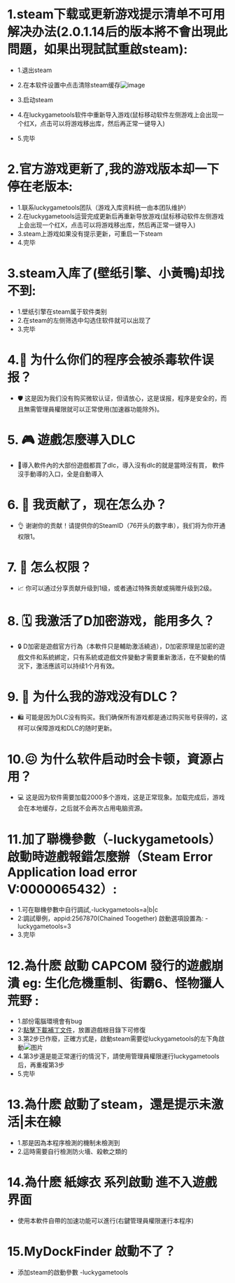 <style>
body {
  background-image: url('background.jpg'); 
  background-size: cover; 
  background-position: center;
  background-repeat: no-repeat; 
  background-attachment: fixed; 
}
</style>

<script async src="https://pagead2.googlesyndication.com/pagead/js/adsbygoogle.js?client=ca-pub-7261994485465423"
     crossorigin="anonymous"></script>

# 1.steam下载或更新游戏提示清单不可用解决办法(2.0.1.14后的版本將不會出現此問題，如果出現試試重啟steam):
 - 1.退出steam
 - 2.在本软件设置中点击清除steam缓存![image](https://github.com/user-attachments/assets/1d47b48d-5963-4065-84fa-1df12f17054b)

 - 3.启动steam
 - 4.在luckygametools软件中重新导入游戏(鼠标移动软件左侧游戏上会出现一个红X，点击可以将游戏移出库，然后再正常一键导入)
 - 5.完毕

# 2.官方游戏更新了,我的游戏版本却一下停在老版本:
 - 1.联系luckygametools团队（游戏入库资料统一由本团队维护）
 - 2.在luckygametools运营完成更新后再重新导放游戏(鼠标移动软件左侧游戏上会出现一个红X，点击可以将游戏移出库，然后再正常一键导入)
 - 3.steam上游戏如果没有提示更新，可重启一下steam
 - 4.完毕

# 3.steam入库了(壁纸引擎、小黃鴨)却找不到:
 - 1.壁纸引擎在steam属于软件类别
 - 2.在steam的左侧筛选中勾选住软件就可以出现了
 - 3.完毕

# 4.🚨 为什么你们的程序会被杀毒软件误报？
 -  🛡️ 这是因为我们没有购买微软认证，但请放心，这是误报，程序是安全的，而且無需管理員權限就可以正常使用(加速器功能除外)。

# 5. 🎮 遊戲怎麼導入DLC
 - 👥導入軟件內的大部份遊戲都買了dlc，導入沒有dlc的就是當時沒有買， 軟件沒手動導的入口，全是自動導入

# 6. 📸 我贡献了，现在怎么办？
 - 👌 谢谢你的贡献！请提供你的SteamID（76开头的数字串），我们将为你开通权限1。

# 7. 🚀 怎么权限？
 -  📈 你可以通过分享贡献升级到1级，或者通过特殊贡献或捐赠升级到2级。
   
# 8. 🗓️ 我激活了D加密游戏，能用多久？
 -  🔒 D加密是遊戲官方行為（本軟件只是輔助激活繞過），D加密原理是加密的遊戲文件和系統綁定，只有系統或遊戲文件變動才需要重新激活，在不變動的情況下，激活應該可以持续1个月有效。
   
# 9. 🤔 为什么我的游戏没有DLC？
 - 🛍️ 可能是因为DLC没有购买。我们确保所有游戏都是通过购买账号获得的，这样可以保障游戏和DLC的随时更新。
   
# 10.😖 为什么软件启动时会卡顿，資源占用？
 - 💻 这是因为软件需要加载2000多个游戏，这是正常现象。加载完成后，游戏会在本地缓存，之后就不会再次占用电脑资源。

# 11.加了聯機參數（-luckygametools）啟動時遊戲報錯怎麼辦（Steam Error  Application load error V:0000065432）:
 - 1.可在聯機參數中自行調試,-luckygametools=a|b|c  
 - 2:調試舉例，appid:2567870(Chained Toogether)  啟動選項設置為: -luckygametools=3 
 - 3.完毕

# 12.為什麽 啟動  CAPCOM 發行的遊戲崩潰  eg: 生化危機重制、街霸6、怪物獵人荒野 :
 - 1.部份電腦環境會有bug 
 - 2:<a href="https://raw.githubusercontent.com/luckygametools/steam-cfg/main/gamePatch/reframework/dinput8.dll" target="_blank">點擊下載補丁文件</a>，放置遊戲根目錄下可修復
 - 3.第2步已作廢，正確方式是，啟動steam需要從luckygametools的左下角啟動![图片](https://github.com/user-attachments/assets/8e18ba43-8b6a-49ed-8717-a4374b4766c0)
 - 4.第3步還是能正常運行的情況下，請使用管理員權限運行luckygametools后，再重複第3步
 - 5.完毕

# 13.為什麽 啟動了steam，還是提示未激活|未在線
 - 1.那是因為本程序檢測的機制未檢測到
 - 2.這時需要自行檢測防火墻、殺軟之類的

# 14.為什麽 紙嫁衣 系列啟動 進不入遊戲界面
 - 使用本軟件自帶的加速功能可以進行(右鍵管理員權限運行本程序)

# 15.MyDockFinder 啟動不了？
 - 添加steam的啟動參數  -luckygametools 

